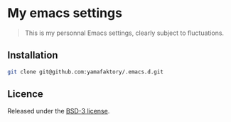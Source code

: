 # My emacs settings

> This is my personnal Emacs settings, clearly subject to fluctuations.

## Installation

```sh
git clone git@github.com:yamafaktory/.emacs.d.git
```

## Licence

Released under the [BSD-3 license](https://opensource.org/licenses/BSD-3-Clause).
